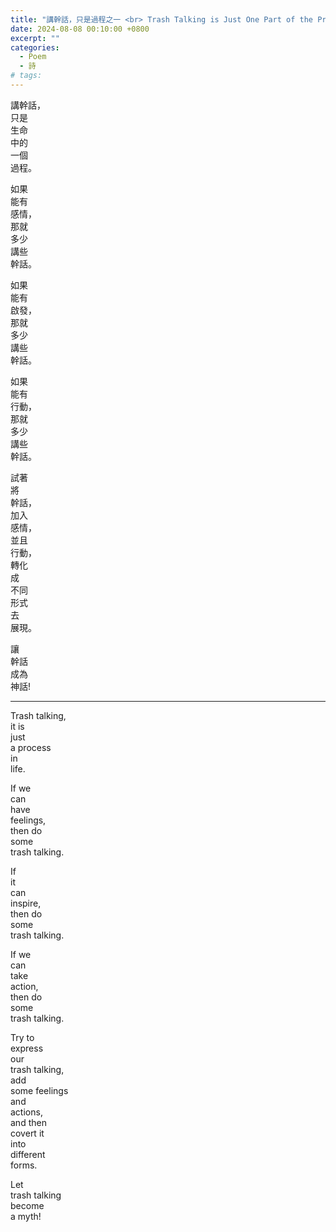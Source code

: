 ```yaml
---
title: "講幹話，只是過程之一 <br> Trash Talking is Just One Part of the Process"
date: 2024-08-08 00:10:00 +0800
excerpt: ""
categories:
  - Poem
  - 詩
# tags:
---
```


講幹話，  
只是  
生命  
中的  
一個  
過程。

如果  
能有  
感情，  
那就  
多少  
講些  
幹話。

如果  
能有  
啟發，  
那就  
多少  
講些  
幹話。

如果  
能有  
行動，  
那就  
多少  
講些  
幹話。

試著  
將  
幹話，  
加入  
感情，  
並且  
行動，  
轉化  
成  
不同  
形式  
去  
展現。

讓  
幹話  
成為  
神話!

---

Trash talking,  
it is  
just  
a process  
in  
life.

If we  
can  
have  
feelings,  
then do  
some  
trash talking.

If  
it  
can  
inspire,  
then do  
some  
trash talking.

If we  
can  
take  
action,  
then do  
some  
trash talking.

Try to  
express  
our  
trash talking,  
add  
some feelings  
and  
actions,  
and then  
covert it  
into  
different  
forms.

Let  
trash talking  
become  
a myth!

<!--
Example:
He's only trash talking.
He's only talking trash.

lips server

crap sandwitch
-->